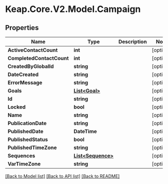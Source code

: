 # Keap.Core.V2.Model.Campaign

## Properties

Name | Type | Description | Notes
------------ | ------------- | ------------- | -------------
**ActiveContactCount** | **int** |  | [optional] 
**CompletedContactCount** | **int** |  | [optional] 
**CreatedByGlobalId** | **string** |  | [optional] 
**DateCreated** | **string** |  | [optional] 
**ErrorMessage** | **string** |  | [optional] 
**Goals** | [**List&lt;Goal&gt;**](Goal.md) |  | [optional] 
**Id** | **string** |  | [optional] 
**Locked** | **bool** |  | [optional] 
**Name** | **string** |  | [optional] 
**PublicationDate** | **string** |  | [optional] 
**PublishedDate** | **DateTime** |  | [optional] 
**PublishedStatus** | **bool** |  | [optional] 
**PublishedTimeZone** | **string** |  | [optional] 
**Sequences** | [**List&lt;Sequence&gt;**](Sequence.md) |  | [optional] 
**VarTimeZone** | **string** |  | [optional] 

[[Back to Model list]](../README.md#documentation-for-models) [[Back to API list]](../README.md#documentation-for-api-endpoints) [[Back to README]](../README.md)

